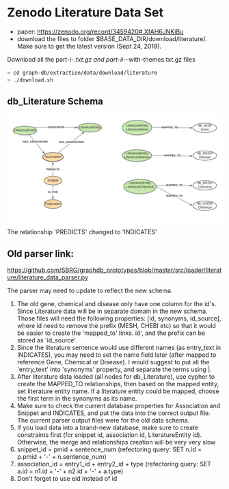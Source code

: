 # Zenodo Literature Data Set

- paper: https://zenodo.org/record/3459420#.XfAH6JNKiBu
- download the files to folder $BASE_DATA_DIR/download/literature/. Make sure to get the latest version (Sept 24, 2019).   

Download all the part-i-*.txt.gz and part-ii-*-with-themes.txt.gz files
```bash
> cd graph-db/extraction/data/download/literature
> ./download.sh
```

## db_Literature Schema

![](img/LiteratureGraphDiagram_new.png)
The relationship 'PREDICTS' changed to 'INDICATES'

## Old parser link: 
https://github.com/SBRG/graphdb_prototypes/blob/master/src/loader/literature/literature_data_parser.py

The parser may need to update to reflect the new schema.
1. The old gene, chemical and disease only have one column for the id's. Since Literature data will be in separate domain in the new schema.  
Those files will need the following properties: [id, synonyms, id_source], where id need to remove the prefix (MESH, CHEBI etc) so that 
it would be easier to create the 'mapped_to' links. id', and the prefix can be stored as 'id_source'.
2. Since the literature sentence would use different names (as entry_text in INDICATES), 
you may need to set the name field later (after mapped to reference Gene, Chemical or Disease). I would suggest to put all the 'entry_text' into
'synonyms' property, and separate the terms using |.  
3. After literature data loaded (all nodes for db_Literature), use cypher to create the MAPPED_TO relationships, then based on the 
mapped entity, set literature entity name. If a literature entity could be mapped, choose the first term in the synonyms as its name.
4. Make sure to check the current database properties for Association and Snippet and INDICATES, and put the data into the correct output file.
The current parser output files were for the old data schema.
5. If you load data into a brand-new database, make sure to create constraints first (for snippet id, association id, LiteratureEntity id). 
Otherwise, the merge and relationships creation will be very very slow
6. snippet_id = pmid + sentence_num (refectoring query: SET n.id = p.pmid + '-' + n.sentence_num)
7. association_id = entry1_id + entry2_id + type  (refectoring query: SET a.id = n1.id + '-' + n2.id + '-' + a.type)
8. Don't forget to use eid instead of id

